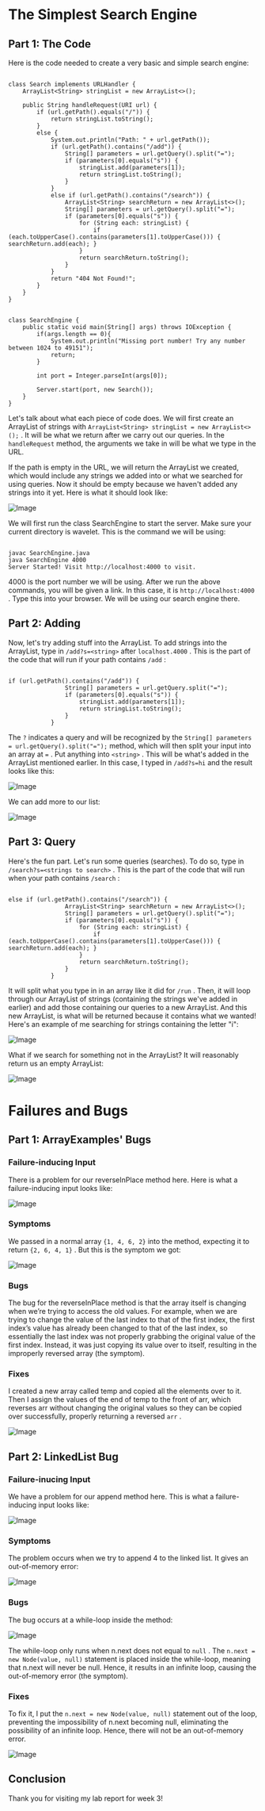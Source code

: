 # The Simplest Search Engine

## Part 1: The Code

Here is the code needed to create a very basic and simple search engine:

```

class Search implements URLHandler {
    ArrayList<String> stringList = new ArrayList<>();

    public String handleRequest(URI url) {
        if (url.getPath().equals("/")) {
            return stringList.toString();
        }
        else {
            System.out.println("Path: " + url.getPath());
            if (url.getPath().contains("/add")) {
                String[] parameters = url.getQuery().split("=");
                if (parameters[0].equals("s")) {
                    stringList.add(parameters[1]);
                    return stringList.toString();
                }
            }
            else if (url.getPath().contains("/search")) {
                ArrayList<String> searchReturn = new ArrayList<>();
                String[] parameters = url.getQuery().split("=");
                if (parameters[0].equals("s")) {
                    for (String each: stringList) {
                        if (each.toUpperCase().contains(parameters[1].toUpperCase())) { searchReturn.add(each); }
                    }
                    return searchReturn.toString();
                }
            }
            return "404 Not Found!";
        }
    }
}


class SearchEngine {
    public static void main(String[] args) throws IOException {
        if(args.length == 0){
            System.out.println("Missing port number! Try any number between 1024 to 49151");
            return;
        }

        int port = Integer.parseInt(args[0]);

        Server.start(port, new Search());
    }
}

```

Let's talk about what each piece of code does. We will first create an ArrayList of strings with ``` ArrayList<String> stringList = new ArrayList<>(); ``` . It will be what we return after we carry out our queries. In the ``` handleRequest ``` method, the arguments we take in will be what we type in the URL. 

If the path is empty in the URL, we will return the ArrayList we created, which would include any strings we added into or what we searched for using queries. Now it should be empty because we haven't added any strings into it yet. Here is what it should look like:

![Image](lab2_part1.1.png)

We will first run the class SearchEngine to start the server. Make sure your current directory is wavelet. This is the command we will be using:

```

javac SearchEngine.java 
java SearchEngine 4000
Server Started! Visit http://localhost:4000 to visit.

```
4000 is the port number we will be using. After we run the above commands, you will be given a link. In this case, it is ``` http://localhost:4000 ``` . Type this into your browser. We will be using our search engine there.


## Part 2: Adding

Now, let's try adding stuff into the ArrayList. To add strings into the ArrayList, type in ``` /add?s=<string> ``` after ``` localhost.4000 ``` . This is the part of the code that will run if your path contains ``` /add ``` :

```

if (url.getPath().contains("/add")) {
                String[] parameters = url.getQuery.split("=");
                if (parameters[0].equals("s")) {
                    stringList.add(parameters[1]);
                    return stringList.toString();
                }
            }

```

The ``` ? ``` indicates a query and will be recognized by the ``` String[] parameters = url.getQuery().split("="); ``` method, which will then split your input into an array at ``` = ``` . Put anything into ``` <string> ``` . This will be what's added in the ArrayList mentioned earlier. In this case, I typed in ``` /add?s=hi ``` and the result looks like this:

![Image](lab2_part1.2.png)

We can add more to our list:

![Image](lab2_part1.3.png)

## Part 3: Query 

Here's the fun part. Let's run some queries (searches). To do so, type in ``` /search?s=<strings to search> ``` . This is the part of the code that will run when your path contains ``` /search ``` :

```

else if (url.getPath().contains("/search")) {
                ArrayList<String> searchReturn = new ArrayList<>();
                String[] parameters = url.getQuery().split("=");
                if (parameters[0].equals("s")) {
                    for (String each: stringList) {
                        if (each.toUpperCase().contains(parameters[1].toUpperCase())) { searchReturn.add(each); }
                    }
                    return searchReturn.toString();
                }
            }

```

It will split what you type in in an array like it did for ``` /run ``` . Then, it will loop through our ArrayList of strings (containing the strings we've added in earlier) and add those containing our queries to a new ArrayList. And this new ArrayList, is what will be returned because it contains what we wanted! Here's an example of me searching for strings containing the letter "i":

![Image](lab2_part1.4.png)

What if we search for something not in the ArrayList? It will reasonably return us an empty ArrayList:

![Image](lab2_part1.5.png)

# Failures and Bugs

## Part 1: ArrayExamples' Bugs

### Failure-inducing Input
There is a problem for our reverseInPlace method here. Here is what a failure-inducing input looks like:

![Image](lab2_part2.1.png)

### Symptoms
We passed in a normal array ``` {1, 4, 6, 2} ``` into the method, expecting it to return ``` {2, 6, 4, 1} ``` . But this is the symptom we got:

![Image](lab2_part2.2.png)

### Bugs
The bug for the reverseInPlace method is that the array itself is changing when we’re trying to access the old values. For example, when we are trying to change the value of the last index to that of the first index, the first index’s value has already been changed to that of the last index, so essentially the last index was not properly grabbing the original value of the first index. Instead, it was just copying its value over to itself, resulting in the improperly reversed array (the symptom).

### Fixes
I created a new array called temp and copied all the elements over to it. Then I assign the values of the end of temp to the front of arr, which reverses arr without changing the original values so they can be copied over successfully, properly returning a reversed ``` arr ``` .

![Image](lab2_part2.3.png)

## Part 2: LinkedList Bug

### Failure-inucing Input
We have a problem for our append method here. This is what a failure-inducing input looks like:

![Image](lab2_part2.4.png)

### Symptoms
The problem occurs when we try to append 4 to the linked list. It gives an out-of-memory error:

![Image](lab2_part2.5.png)

### Bugs
The bug occurs at a while-loop inside the method:

![Image](lab2_part2.6.png)

The while-loop only runs when n.next does not equal to ``` null ``` . The ``` n.next = new Node(value, null) ``` statement is placed inside the while-loop, meaning that n.next will never be null. Hence, it results in an infinite loop, causing the out-of-memory error (the symptom).

### Fixes
To fix it, I put the ``` n.next = new Node(value, null) ``` statement out of the loop, preventing the impossibility of n.next becoming null, eliminating the possibility of an infinite loop. Hence, there will not be an out-of-memory error.

![Image](lab2_part2.7.png)

## Conclusion
Thank you for visiting my lab report for week 3! 